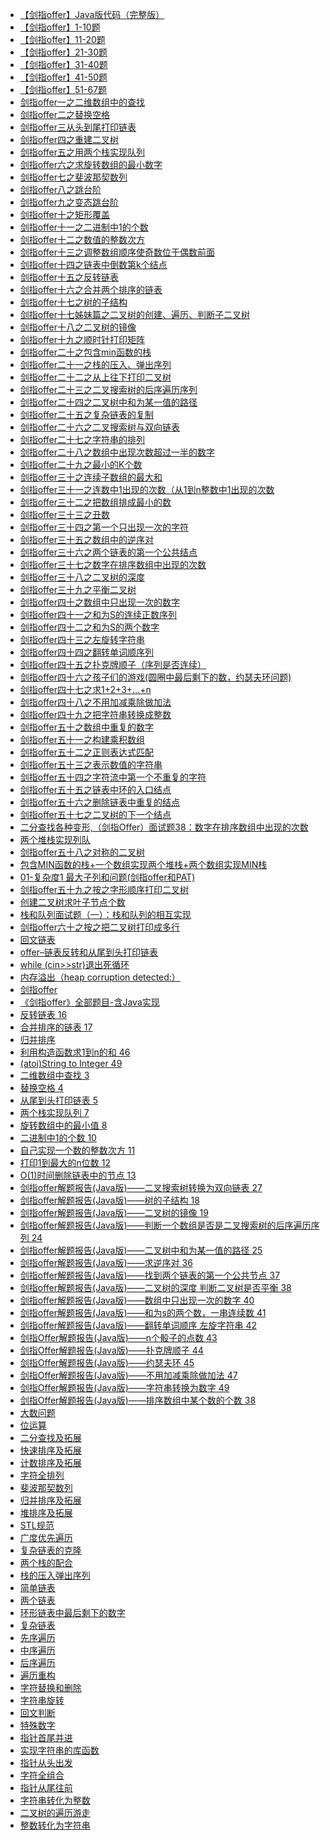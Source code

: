 *   [【剑指offer】Java版代码（完整版）](http://ddrv.cn/2019/01/26/%e3%80%90%e5%89%91%e6%8c%87offer%e3%80%91java%e7%89%88%e4%bb%a3%e7%a0%81%ef%bc%88%e5%ae%8c%e6%95%b4%e7%89%88%ef%bc%89/ "【剑指offer】Java版代码（完整版）")
*   [【剑指offer】1-10题](http://ddrv.cn/2019/01/26/%e3%80%90%e5%89%91%e6%8c%87offer%e3%80%911-10%e9%a2%98/ "【剑指offer】1-10题")
*   [【剑指offer】11-20题](http://ddrv.cn/2019/01/26/%e3%80%90%e5%89%91%e6%8c%87offer%e3%80%9111-20%e9%a2%98/ "【剑指offer】11-20题")
*   [【剑指offer】21-30题](http://ddrv.cn/2019/01/26/%e3%80%90%e5%89%91%e6%8c%87offer%e3%80%9121-30%e9%a2%98/ "【剑指offer】21-30题")
*   [【剑指offer】31-40题](http://ddrv.cn/2019/01/26/%e3%80%90%e5%89%91%e6%8c%87offer%e3%80%9131-40%e9%a2%98/ "【剑指offer】31-40题")
*   [【剑指offer】41-50题](http://ddrv.cn/2019/01/26/%e3%80%90%e5%89%91%e6%8c%87offer%e3%80%9141-50%e9%a2%98/ "【剑指offer】41-50题")
*   [【剑指offer】51-67题](http://ddrv.cn/2019/01/26/%e3%80%90%e5%89%91%e6%8c%87offer%e3%80%9151-67%e9%a2%98/ "【剑指offer】51-67题")
*   [剑指offer一之二维数组中的查找](http://ddrv.cn/2019/01/26/%e5%89%91%e6%8c%87offer%e4%b8%80%e4%b9%8b%e4%ba%8c%e7%bb%b4%e6%95%b0%e7%bb%84%e4%b8%ad%e7%9a%84%e6%9f%a5%e6%89%be/ "剑指offer一之二维数组中的查找")
*   [剑指offer二之替换空格](http://ddrv.cn/2019/01/26/%e5%89%91%e6%8c%87offer%e4%ba%8c%e4%b9%8b%e6%9b%bf%e6%8d%a2%e7%a9%ba%e6%a0%bc/ "剑指offer二之替换空格")
*   [剑指offer三从头到尾打印链表](http://ddrv.cn/2019/01/26/%e5%89%91%e6%8c%87offer%e4%b8%89%e4%bb%8e%e5%a4%b4%e5%88%b0%e5%b0%be%e6%89%93%e5%8d%b0%e9%93%be%e8%a1%a8/ "剑指offer三从头到尾打印链表")
*   [剑指offer四之重建二叉树](http://ddrv.cn/2019/01/26/%e5%89%91%e6%8c%87offer%e5%9b%9b%e4%b9%8b%e9%87%8d%e5%bb%ba%e4%ba%8c%e5%8f%89%e6%a0%91/ "剑指offer四之重建二叉树")
*   [剑指offer五之用两个栈实现队列](http://ddrv.cn/2019/01/26/%e5%89%91%e6%8c%87offer%e4%ba%94%e4%b9%8b%e7%94%a8%e4%b8%a4%e4%b8%aa%e6%a0%88%e5%ae%9e%e7%8e%b0%e9%98%9f%e5%88%97/ "剑指offer五之用两个栈实现队列")
*   [剑指offer六之求旋转数组的最小数字](http://ddrv.cn/2019/01/26/%e5%89%91%e6%8c%87offer%e5%85%ad%e4%b9%8b%e6%b1%82%e6%97%8b%e8%bd%ac%e6%95%b0%e7%bb%84%e7%9a%84%e6%9c%80%e5%b0%8f%e6%95%b0%e5%ad%97/ "剑指offer六之求旋转数组的最小数字")
*   [剑指offer七之斐波那契数列](http://ddrv.cn/2019/01/26/%e5%89%91%e6%8c%87offer%e4%b8%83%e4%b9%8b%e6%96%90%e6%b3%a2%e9%82%a3%e5%a5%91%e6%95%b0%e5%88%97/ "剑指offer七之斐波那契数列")
*   [剑指offer八之跳台阶](http://ddrv.cn/2019/01/26/%e5%89%91%e6%8c%87offer%e5%85%ab%e4%b9%8b%e8%b7%b3%e5%8f%b0%e9%98%b6/ "剑指offer八之跳台阶")
*   [剑指offer九之变态跳台阶](http://ddrv.cn/2019/01/26/%e5%89%91%e6%8c%87offer%e4%b9%9d%e4%b9%8b%e5%8f%98%e6%80%81%e8%b7%b3%e5%8f%b0%e9%98%b6/ "剑指offer九之变态跳台阶")
*   [剑指offer十之矩形覆盖](http://ddrv.cn/2019/01/26/%e5%89%91%e6%8c%87offer%e5%8d%81%e4%b9%8b%e7%9f%a9%e5%bd%a2%e8%a6%86%e7%9b%96/ "剑指offer十之矩形覆盖")
*   [剑指offer十一之二进制中1的个数](http://ddrv.cn/2019/01/26/%e5%89%91%e6%8c%87offer%e5%8d%81%e4%b8%80%e4%b9%8b%e4%ba%8c%e8%bf%9b%e5%88%b6%e4%b8%ad1%e7%9a%84%e4%b8%aa%e6%95%b0/ "剑指offer十一之二进制中1的个数")
*   [剑指offer十二之数值的整数次方](http://ddrv.cn/2019/01/26/%e5%89%91%e6%8c%87offer%e5%8d%81%e4%ba%8c%e4%b9%8b%e6%95%b0%e5%80%bc%e7%9a%84%e6%95%b4%e6%95%b0%e6%ac%a1%e6%96%b9/ "剑指offer十二之数值的整数次方")
*   [剑指offer十三之调整数组顺序使奇数位于偶数前面](http://ddrv.cn/2019/01/26/%e5%89%91%e6%8c%87offer%e5%8d%81%e4%b8%89%e4%b9%8b%e8%b0%83%e6%95%b4%e6%95%b0%e7%bb%84%e9%a1%ba%e5%ba%8f%e4%bd%bf%e5%a5%87%e6%95%b0%e4%bd%8d%e4%ba%8e%e5%81%b6%e6%95%b0%e5%89%8d%e9%9d%a2/ "剑指offer十三之调整数组顺序使奇数位于偶数前面")
*   [剑指offer十四之链表中倒数第k个结点](http://ddrv.cn/2019/01/26/%e5%89%91%e6%8c%87offer%e5%8d%81%e5%9b%9b%e4%b9%8b%e9%93%be%e8%a1%a8%e4%b8%ad%e5%80%92%e6%95%b0%e7%ac%ack%e4%b8%aa%e7%bb%93%e7%82%b9/ "剑指offer十四之链表中倒数第k个结点")
*   [剑指offer十五之反转链表](http://ddrv.cn/2019/01/26/%e5%89%91%e6%8c%87offer%e5%8d%81%e4%ba%94%e4%b9%8b%e5%8f%8d%e8%bd%ac%e9%93%be%e8%a1%a8/ "剑指offer十五之反转链表")
*   [剑指offer十六之合并两个排序的链表](http://ddrv.cn/2019/01/26/%e5%89%91%e6%8c%87offer%e5%8d%81%e5%85%ad%e4%b9%8b%e5%90%88%e5%b9%b6%e4%b8%a4%e4%b8%aa%e6%8e%92%e5%ba%8f%e7%9a%84%e9%93%be%e8%a1%a8/ "剑指offer十六之合并两个排序的链表")
*   [剑指offer十七之树的子结构](http://ddrv.cn/2019/01/26/%e5%89%91%e6%8c%87offer%e5%8d%81%e4%b8%83%e4%b9%8b%e6%a0%91%e7%9a%84%e5%ad%90%e7%bb%93%e6%9e%84/ "剑指offer十七之树的子结构")
*   [剑指offer十七姊妹篇之二叉树的创建、遍历、判断子二叉树](http://ddrv.cn/2019/01/26/%e5%89%91%e6%8c%87offer%e5%8d%81%e4%b8%83%e5%a7%8a%e5%a6%b9%e7%af%87%e4%b9%8b%e4%ba%8c%e5%8f%89%e6%a0%91%e7%9a%84%e5%88%9b%e5%bb%ba%e3%80%81%e9%81%8d%e5%8e%86%e3%80%81%e5%88%a4%e6%96%ad%e5%ad%90/ "剑指offer十七姊妹篇之二叉树的创建、遍历、判断子二叉树")
*   [剑指offer十八之二叉树的镜像](http://ddrv.cn/2019/01/26/%e5%89%91%e6%8c%87offer%e5%8d%81%e5%85%ab%e4%b9%8b%e4%ba%8c%e5%8f%89%e6%a0%91%e7%9a%84%e9%95%9c%e5%83%8f/ "剑指offer十八之二叉树的镜像")
*   [剑指offer十九之顺时针打印矩阵](http://ddrv.cn/2019/01/26/%e5%89%91%e6%8c%87offer%e5%8d%81%e4%b9%9d%e4%b9%8b%e9%a1%ba%e6%97%b6%e9%92%88%e6%89%93%e5%8d%b0%e7%9f%a9%e9%98%b5/ "剑指offer十九之顺时针打印矩阵")
*   [剑指offer二十之包含min函数的栈](http://ddrv.cn/2019/01/26/%e5%89%91%e6%8c%87offer%e4%ba%8c%e5%8d%81%e4%b9%8b%e5%8c%85%e5%90%abmin%e5%87%bd%e6%95%b0%e7%9a%84%e6%a0%88/ "剑指offer二十之包含min函数的栈")
*   [剑指offer二十一之栈的压入、弹出序列](http://ddrv.cn/2019/01/26/%e5%89%91%e6%8c%87offer%e4%ba%8c%e5%8d%81%e4%b8%80%e4%b9%8b%e6%a0%88%e7%9a%84%e5%8e%8b%e5%85%a5%e3%80%81%e5%bc%b9%e5%87%ba%e5%ba%8f%e5%88%97/ "剑指offer二十一之栈的压入、弹出序列")
*   [剑指offer二十二之从上往下打印二叉树](http://ddrv.cn/2019/01/26/%e5%89%91%e6%8c%87offer%e4%ba%8c%e5%8d%81%e4%ba%8c%e4%b9%8b%e4%bb%8e%e4%b8%8a%e5%be%80%e4%b8%8b%e6%89%93%e5%8d%b0%e4%ba%8c%e5%8f%89%e6%a0%91/ "剑指offer二十二之从上往下打印二叉树")
*   [剑指offer二十三之二叉搜索树的后序遍历序列](http://ddrv.cn/2019/01/26/%e5%89%91%e6%8c%87offer%e4%ba%8c%e5%8d%81%e4%b8%89%e4%b9%8b%e4%ba%8c%e5%8f%89%e6%90%9c%e7%b4%a2%e6%a0%91%e7%9a%84%e5%90%8e%e5%ba%8f%e9%81%8d%e5%8e%86%e5%ba%8f%e5%88%97/ "剑指offer二十三之二叉搜索树的后序遍历序列")
*   [剑指offer二十四之二叉树中和为某一值的路径](http://ddrv.cn/2019/01/26/%e5%89%91%e6%8c%87offer%e4%ba%8c%e5%8d%81%e5%9b%9b%e4%b9%8b%e4%ba%8c%e5%8f%89%e6%a0%91%e4%b8%ad%e5%92%8c%e4%b8%ba%e6%9f%90%e4%b8%80%e5%80%bc%e7%9a%84%e8%b7%af%e5%be%84/ "剑指offer二十四之二叉树中和为某一值的路径")
*   [剑指offer二十五之复杂链表的复制](http://ddrv.cn/2019/01/26/%e5%89%91%e6%8c%87offer%e4%ba%8c%e5%8d%81%e4%ba%94%e4%b9%8b%e5%a4%8d%e6%9d%82%e9%93%be%e8%a1%a8%e7%9a%84%e5%a4%8d%e5%88%b6/ "剑指offer二十五之复杂链表的复制")
*   [剑指offer二十六之二叉搜索树与双向链表](http://ddrv.cn/2019/01/26/%e5%89%91%e6%8c%87offer%e4%ba%8c%e5%8d%81%e5%85%ad%e4%b9%8b%e4%ba%8c%e5%8f%89%e6%90%9c%e7%b4%a2%e6%a0%91%e4%b8%8e%e5%8f%8c%e5%90%91%e9%93%be%e8%a1%a8/ "剑指offer二十六之二叉搜索树与双向链表")
*   [剑指offer二十七之字符串的排列](http://ddrv.cn/2019/01/26/%e5%89%91%e6%8c%87offer%e4%ba%8c%e5%8d%81%e4%b8%83%e4%b9%8b%e5%ad%97%e7%ac%a6%e4%b8%b2%e7%9a%84%e6%8e%92%e5%88%97/ "剑指offer二十七之字符串的排列")
*   [剑指offer二十八之数组中出现次数超过一半的数字](http://ddrv.cn/2019/01/26/%e5%89%91%e6%8c%87offer%e4%ba%8c%e5%8d%81%e5%85%ab%e4%b9%8b%e6%95%b0%e7%bb%84%e4%b8%ad%e5%87%ba%e7%8e%b0%e6%ac%a1%e6%95%b0%e8%b6%85%e8%bf%87%e4%b8%80%e5%8d%8a%e7%9a%84%e6%95%b0%e5%ad%97/ "剑指offer二十八之数组中出现次数超过一半的数字")
*   [剑指offer二十九之最小的K个数](http://ddrv.cn/2019/01/26/%e5%89%91%e6%8c%87offer%e4%ba%8c%e5%8d%81%e4%b9%9d%e4%b9%8b%e6%9c%80%e5%b0%8f%e7%9a%84k%e4%b8%aa%e6%95%b0/ "剑指offer二十九之最小的K个数")
*   [剑指offer三十之连续子数组的最大和](http://ddrv.cn/2019/01/26/%e5%89%91%e6%8c%87offer%e4%b8%89%e5%8d%81%e4%b9%8b%e8%bf%9e%e7%bb%ad%e5%ad%90%e6%95%b0%e7%bb%84%e7%9a%84%e6%9c%80%e5%a4%a7%e5%92%8c/ "剑指offer三十之连续子数组的最大和")
*   [剑指offer三十一之连数中1出现的次数（从1到n整数中1出现的次数](http://ddrv.cn/2019/01/26/%e5%89%91%e6%8c%87offer%e4%b8%89%e5%8d%81%e4%b8%80%e4%b9%8b%e8%bf%9e%e6%95%b0%e4%b8%ad1%e5%87%ba%e7%8e%b0%e7%9a%84%e6%ac%a1%e6%95%b0%ef%bc%88%e4%bb%8e1%e5%88%b0n%e6%95%b4%e6%95%b0%e4%b8%ad1%e5%87%ba/ "剑指offer三十一之连数中1出现的次数（从1到n整数中1出现的次数")
*   [剑指offer三十二之把数组排成最小的数](http://ddrv.cn/2019/01/26/%e5%89%91%e6%8c%87offer%e4%b8%89%e5%8d%81%e4%ba%8c%e4%b9%8b%e6%8a%8a%e6%95%b0%e7%bb%84%e6%8e%92%e6%88%90%e6%9c%80%e5%b0%8f%e7%9a%84%e6%95%b0/ "剑指offer三十二之把数组排成最小的数")
*   [剑指offer三十三之丑数](http://ddrv.cn/2019/01/26/%e5%89%91%e6%8c%87offer%e4%b8%89%e5%8d%81%e4%b8%89%e4%b9%8b%e4%b8%91%e6%95%b0/ "剑指offer三十三之丑数")
*   [剑指offer三十四之第一个只出现一次的字符](http://ddrv.cn/2019/01/26/%e5%89%91%e6%8c%87offer%e4%b8%89%e5%8d%81%e5%9b%9b%e4%b9%8b%e7%ac%ac%e4%b8%80%e4%b8%aa%e5%8f%aa%e5%87%ba%e7%8e%b0%e4%b8%80%e6%ac%a1%e7%9a%84%e5%ad%97%e7%ac%a6/ "剑指offer三十四之第一个只出现一次的字符")
*   [剑指offer三十五之数组中的逆序对](http://ddrv.cn/2019/01/26/%e5%89%91%e6%8c%87offer%e4%b8%89%e5%8d%81%e4%ba%94%e4%b9%8b%e6%95%b0%e7%bb%84%e4%b8%ad%e7%9a%84%e9%80%86%e5%ba%8f%e5%af%b9/ "剑指offer三十五之数组中的逆序对")
*   [剑指offer三十六之两个链表的第一个公共结点](http://ddrv.cn/2019/01/26/%e5%89%91%e6%8c%87offer%e4%b8%89%e5%8d%81%e5%85%ad%e4%b9%8b%e4%b8%a4%e4%b8%aa%e9%93%be%e8%a1%a8%e7%9a%84%e7%ac%ac%e4%b8%80%e4%b8%aa%e5%85%ac%e5%85%b1%e7%bb%93%e7%82%b9/ "剑指offer三十六之两个链表的第一个公共结点")
*   [剑指offer三十七之数字在排序数组中出现的次数](http://ddrv.cn/2019/01/26/%e5%89%91%e6%8c%87offer%e4%b8%89%e5%8d%81%e4%b8%83%e4%b9%8b%e6%95%b0%e5%ad%97%e5%9c%a8%e6%8e%92%e5%ba%8f%e6%95%b0%e7%bb%84%e4%b8%ad%e5%87%ba%e7%8e%b0%e7%9a%84%e6%ac%a1%e6%95%b0/ "剑指offer三十七之数字在排序数组中出现的次数")
*   [剑指offer三十八之二叉树的深度](http://ddrv.cn/2019/01/26/%e5%89%91%e6%8c%87offer%e4%b8%89%e5%8d%81%e5%85%ab%e4%b9%8b%e4%ba%8c%e5%8f%89%e6%a0%91%e7%9a%84%e6%b7%b1%e5%ba%a6/ "剑指offer三十八之二叉树的深度")
*   [剑指offer三十九之平衡二叉树](http://ddrv.cn/2019/01/26/%e5%89%91%e6%8c%87offer%e4%b8%89%e5%8d%81%e4%b9%9d%e4%b9%8b%e5%b9%b3%e8%a1%a1%e4%ba%8c%e5%8f%89%e6%a0%91/ "剑指offer三十九之平衡二叉树")
*   [剑指offer四十之数组中只出现一次的数字](http://ddrv.cn/2019/01/26/%e5%89%91%e6%8c%87offer%e5%9b%9b%e5%8d%81%e4%b9%8b%e6%95%b0%e7%bb%84%e4%b8%ad%e5%8f%aa%e5%87%ba%e7%8e%b0%e4%b8%80%e6%ac%a1%e7%9a%84%e6%95%b0%e5%ad%97/ "剑指offer四十之数组中只出现一次的数字")
*   [剑指offer四十一之和为S的连续正数序列](http://ddrv.cn/2019/01/26/%e5%89%91%e6%8c%87offer%e5%9b%9b%e5%8d%81%e4%b8%80%e4%b9%8b%e5%92%8c%e4%b8%bas%e7%9a%84%e8%bf%9e%e7%bb%ad%e6%ad%a3%e6%95%b0%e5%ba%8f%e5%88%97/ "剑指offer四十一之和为S的连续正数序列")
*   [剑指offer四十二之和为S的两个数字](http://ddrv.cn/2019/01/26/%e5%89%91%e6%8c%87offer%e5%9b%9b%e5%8d%81%e4%ba%8c%e4%b9%8b%e5%92%8c%e4%b8%bas%e7%9a%84%e4%b8%a4%e4%b8%aa%e6%95%b0%e5%ad%97/ "剑指offer四十二之和为S的两个数字")
*   [剑指offer四十三之左旋转字符串](http://ddrv.cn/2019/01/26/%e5%89%91%e6%8c%87offer%e5%9b%9b%e5%8d%81%e4%b8%89%e4%b9%8b%e5%b7%a6%e6%97%8b%e8%bd%ac%e5%ad%97%e7%ac%a6%e4%b8%b2/ "剑指offer四十三之左旋转字符串")
*   [剑指offer四十四之翻转单词顺序列](http://ddrv.cn/2019/01/26/%e5%89%91%e6%8c%87offer%e5%9b%9b%e5%8d%81%e5%9b%9b%e4%b9%8b%e7%bf%bb%e8%bd%ac%e5%8d%95%e8%af%8d%e9%a1%ba%e5%ba%8f%e5%88%97/ "剑指offer四十四之翻转单词顺序列")
*   [剑指offer四十五之扑克牌顺子（序列是否连续）](http://ddrv.cn/2019/01/26/%e5%89%91%e6%8c%87offer%e5%9b%9b%e5%8d%81%e4%ba%94%e4%b9%8b%e6%89%91%e5%85%8b%e7%89%8c%e9%a1%ba%e5%ad%90%ef%bc%88%e5%ba%8f%e5%88%97%e6%98%af%e5%90%a6%e8%bf%9e%e7%bb%ad%ef%bc%89/ "剑指offer四十五之扑克牌顺子（序列是否连续）")
*   [剑指offer四十六之孩子们的游戏(圆圈中最后剩下的数，约瑟夫环问题)](http://ddrv.cn/2019/01/26/%e5%89%91%e6%8c%87offer%e5%9b%9b%e5%8d%81%e5%85%ad%e4%b9%8b%e5%ad%a9%e5%ad%90%e4%bb%ac%e7%9a%84%e6%b8%b8%e6%88%8f%e5%9c%86%e5%9c%88%e4%b8%ad%e6%9c%80%e5%90%8e%e5%89%a9%e4%b8%8b%e7%9a%84%e6%95%b0/ "剑指offer四十六之孩子们的游戏(圆圈中最后剩下的数，约瑟夫环问题)")
*   [剑指offer四十七之求1+2+3+…+n](http://ddrv.cn/2019/01/26/%e5%89%91%e6%8c%87offer%e5%9b%9b%e5%8d%81%e4%b8%83%e4%b9%8b%e6%b1%82123-n/ "剑指offer四十七之求1+2+3+…+n")
*   [剑指offer四十八之不用加减乘除做加法](http://ddrv.cn/2019/01/26/%e5%89%91%e6%8c%87offer%e5%9b%9b%e5%8d%81%e5%85%ab%e4%b9%8b%e4%b8%8d%e7%94%a8%e5%8a%a0%e5%87%8f%e4%b9%98%e9%99%a4%e5%81%9a%e5%8a%a0%e6%b3%95/ "剑指offer四十八之不用加减乘除做加法")
*   [剑指offer四十九之把字符串转换成整数](http://ddrv.cn/2019/01/26/%e5%89%91%e6%8c%87offer%e5%9b%9b%e5%8d%81%e4%b9%9d%e4%b9%8b%e6%8a%8a%e5%ad%97%e7%ac%a6%e4%b8%b2%e8%bd%ac%e6%8d%a2%e6%88%90%e6%95%b4%e6%95%b0/ "剑指offer四十九之把字符串转换成整数")
*   [剑指offer五十之数组中重复的数字](http://ddrv.cn/2019/01/26/%e5%89%91%e6%8c%87offer%e4%ba%94%e5%8d%81%e4%b9%8b%e6%95%b0%e7%bb%84%e4%b8%ad%e9%87%8d%e5%a4%8d%e7%9a%84%e6%95%b0%e5%ad%97/ "剑指offer五十之数组中重复的数字")
*   [剑指offer五十一之构建乘积数组](http://ddrv.cn/2019/01/26/%e5%89%91%e6%8c%87offer%e4%ba%94%e5%8d%81%e4%b8%80%e4%b9%8b%e6%9e%84%e5%bb%ba%e4%b9%98%e7%a7%af%e6%95%b0%e7%bb%84/ "剑指offer五十一之构建乘积数组")
*   [剑指offer五十二之正则表达式匹配](http://ddrv.cn/2019/01/26/%e5%89%91%e6%8c%87offer%e4%ba%94%e5%8d%81%e4%ba%8c%e4%b9%8b%e6%ad%a3%e5%88%99%e8%a1%a8%e8%be%be%e5%bc%8f%e5%8c%b9%e9%85%8d/ "剑指offer五十二之正则表达式匹配")
*   [剑指offer五十三之表示数值的字符串](http://ddrv.cn/2019/01/26/%e5%89%91%e6%8c%87offer%e4%ba%94%e5%8d%81%e4%b8%89%e4%b9%8b%e8%a1%a8%e7%a4%ba%e6%95%b0%e5%80%bc%e7%9a%84%e5%ad%97%e7%ac%a6%e4%b8%b2/ "剑指offer五十三之表示数值的字符串")
*   [剑指offer五十四之字符流中第一个不重复的字符](http://ddrv.cn/2019/01/26/%e5%89%91%e6%8c%87offer%e4%ba%94%e5%8d%81%e5%9b%9b%e4%b9%8b%e5%ad%97%e7%ac%a6%e6%b5%81%e4%b8%ad%e7%ac%ac%e4%b8%80%e4%b8%aa%e4%b8%8d%e9%87%8d%e5%a4%8d%e7%9a%84%e5%ad%97%e7%ac%a6/ "剑指offer五十四之字符流中第一个不重复的字符")
*   [剑指offer五十五之链表中环的入口结点](http://ddrv.cn/2019/01/26/%e5%89%91%e6%8c%87offer%e4%ba%94%e5%8d%81%e4%ba%94%e4%b9%8b%e9%93%be%e8%a1%a8%e4%b8%ad%e7%8e%af%e7%9a%84%e5%85%a5%e5%8f%a3%e7%bb%93%e7%82%b9/ "剑指offer五十五之链表中环的入口结点")
*   [剑指offer五十六之删除链表中重复的结点](http://ddrv.cn/2019/01/26/%e5%89%91%e6%8c%87offer%e4%ba%94%e5%8d%81%e5%85%ad%e4%b9%8b%e5%88%a0%e9%99%a4%e9%93%be%e8%a1%a8%e4%b8%ad%e9%87%8d%e5%a4%8d%e7%9a%84%e7%bb%93%e7%82%b9/ "剑指offer五十六之删除链表中重复的结点")
*   [剑指offer五十七之二叉树的下一个结点](http://ddrv.cn/2019/01/26/%e5%89%91%e6%8c%87offer%e4%ba%94%e5%8d%81%e4%b8%83%e4%b9%8b%e4%ba%8c%e5%8f%89%e6%a0%91%e7%9a%84%e4%b8%8b%e4%b8%80%e4%b8%aa%e7%bb%93%e7%82%b9/ "剑指offer五十七之二叉树的下一个结点")
*   [二分查找各种变形,（剑指Offer）面试题38：数字在排序数组中出现的次数](http://ddrv.cn/2019/01/26/%e4%ba%8c%e5%88%86%e6%9f%a5%e6%89%be%e5%90%84%e7%a7%8d%e5%8f%98%e5%bd%a2%ef%bc%88%e5%89%91%e6%8c%87offer%ef%bc%89%e9%9d%a2%e8%af%95%e9%a2%9838%ef%bc%9a%e6%95%b0%e5%ad%97%e5%9c%a8%e6%8e%92%e5%ba%8f/ "二分查找各种变形,（剑指Offer）面试题38：数字在排序数组中出现的次数")
*   [两个堆栈实现列队](http://ddrv.cn/2019/01/26/%e4%b8%a4%e4%b8%aa%e5%a0%86%e6%a0%88%e5%ae%9e%e7%8e%b0%e5%88%97%e9%98%9f/ "两个堆栈实现列队")
*   [剑指offer五十八之对称的二叉树](http://ddrv.cn/2019/01/26/%e5%89%91%e6%8c%87offer%e4%ba%94%e5%8d%81%e5%85%ab%e4%b9%8b%e5%af%b9%e7%a7%b0%e7%9a%84%e4%ba%8c%e5%8f%89%e6%a0%91/ "剑指offer五十八之对称的二叉树")
*   [包含MIN函数的栈+一个数组实现两个堆栈+两个数组实现MIN栈](http://ddrv.cn/2019/01/26/%e5%8c%85%e5%90%abmin%e5%87%bd%e6%95%b0%e7%9a%84%e6%a0%88%e4%b8%80%e4%b8%aa%e6%95%b0%e7%bb%84%e5%ae%9e%e7%8e%b0%e4%b8%a4%e4%b8%aa%e5%a0%86%e6%a0%88%e4%b8%a4%e4%b8%aa%e6%95%b0%e7%bb%84%e5%ae%9e/ "包含MIN函数的栈+一个数组实现两个堆栈+两个数组实现MIN栈")
*   [01-复杂度1 最大子列和问题(剑指offer和PAT)](http://ddrv.cn/2019/01/26/01-%e5%a4%8d%e6%9d%82%e5%ba%a61-%e6%9c%80%e5%a4%a7%e5%ad%90%e5%88%97%e5%92%8c%e9%97%ae%e9%a2%98%e5%89%91%e6%8c%87offer%e5%92%8cpat/ "01-复杂度1 最大子列和问题(剑指offer和PAT)")
*   [剑指offer五十九之按之字形顺序打印二叉树](http://ddrv.cn/2019/01/26/%e5%89%91%e6%8c%87offer%e4%ba%94%e5%8d%81%e4%b9%9d%e4%b9%8b%e6%8c%89%e4%b9%8b%e5%ad%97%e5%bd%a2%e9%a1%ba%e5%ba%8f%e6%89%93%e5%8d%b0%e4%ba%8c%e5%8f%89%e6%a0%91/ "剑指offer五十九之按之字形顺序打印二叉树")
*   [创建二叉树求叶子节点个数](http://ddrv.cn/2019/01/26/%e5%88%9b%e5%bb%ba%e4%ba%8c%e5%8f%89%e6%a0%91%e6%b1%82%e5%8f%b6%e5%ad%90%e8%8a%82%e7%82%b9%e4%b8%aa%e6%95%b0/ "创建二叉树求叶子节点个数")
*   [栈和队列面试题（一）：栈和队列的相互实现](http://ddrv.cn/2019/01/26/%e6%a0%88%e5%92%8c%e9%98%9f%e5%88%97%e9%9d%a2%e8%af%95%e9%a2%98%ef%bc%88%e4%b8%80%ef%bc%89%ef%bc%9a%e6%a0%88%e5%92%8c%e9%98%9f%e5%88%97%e7%9a%84%e7%9b%b8%e4%ba%92%e5%ae%9e%e7%8e%b0/ "栈和队列面试题（一）：栈和队列的相互实现")
*   [剑指offer六十之按之把二叉树打印成多行](http://ddrv.cn/2019/01/26/%e5%89%91%e6%8c%87offer%e5%85%ad%e5%8d%81%e4%b9%8b%e6%8c%89%e4%b9%8b%e6%8a%8a%e4%ba%8c%e5%8f%89%e6%a0%91%e6%89%93%e5%8d%b0%e6%88%90%e5%a4%9a%e8%a1%8c/ "剑指offer六十之按之把二叉树打印成多行")
*   [回文链表](http://ddrv.cn/2019/01/26/%e5%9b%9e%e6%96%87%e9%93%be%e8%a1%a8/ "回文链表")
*   [offer–链表反转和从尾到头打印链表](http://ddrv.cn/2019/01/26/offer-%e9%93%be%e8%a1%a8%e5%8f%8d%e8%bd%ac%e5%92%8c%e4%bb%8e%e5%b0%be%e5%88%b0%e5%a4%b4%e6%89%93%e5%8d%b0%e9%93%be%e8%a1%a8/ "offer–链表反转和从尾到头打印链表")
*   [while (cin>>str)退出死循环](http://ddrv.cn/2019/01/26/while-cinstr%e9%80%80%e5%87%ba%e6%ad%bb%e5%be%aa%e7%8e%af/ "while (cin>>str)退出死循环")
*   [内存溢出（heap corruption detected:）](http://ddrv.cn/2019/01/26/%e5%86%85%e5%ad%98%e6%ba%a2%e5%87%ba%ef%bc%88heap-corruption-detected%ef%bc%89/ "内存溢出（heap corruption detected:）")
*   [剑指offer](http://ddrv.cn/2019/01/26/%e5%89%91%e6%8c%87offer/ "剑指offer")
*   [《剑指offer》全部题目-含Java实现](http://ddrv.cn/2019/01/27/%e3%80%8a%e5%89%91%e6%8c%87offer%e3%80%8b%e5%85%a8%e9%83%a8%e9%a2%98%e7%9b%ae-%e5%90%abjava%e5%ae%9e%e7%8e%b0/ "《剑指offer》全部题目-含Java实现")
*   [反转链表 16](http://ddrv.cn/2019/01/27/%e5%8f%8d%e8%bd%ac%e9%93%be%e8%a1%a8-16/ "反转链表 16")
*   [合并排序的链表 17](http://ddrv.cn/2019/01/27/%e5%90%88%e5%b9%b6%e6%8e%92%e5%ba%8f%e7%9a%84%e9%93%be%e8%a1%a8-17/ "合并排序的链表 17")
*   [归并排序](http://ddrv.cn/2019/01/27/%e5%bd%92%e5%b9%b6%e6%8e%92%e5%ba%8f/ "归并排序")
*   [利用构造函数求1到n的和 46](http://ddrv.cn/2019/01/27/%e5%88%a9%e7%94%a8%e6%9e%84%e9%80%a0%e5%87%bd%e6%95%b0%e6%b1%821%e5%88%b0n%e7%9a%84%e5%92%8c-46/ "利用构造函数求1到n的和 46")
*   [(atoi)String to Integer 49](http://ddrv.cn/2019/01/27/atoistring-to-integer-49/ "(atoi)String to Integer 49")
*   [二维数组中查找 3](http://ddrv.cn/2019/01/27/%e4%ba%8c%e7%bb%b4%e6%95%b0%e7%bb%84%e4%b8%ad%e6%9f%a5%e6%89%be-3/ "二维数组中查找 3")
*   [替换空格 4](http://ddrv.cn/2019/01/27/%e6%9b%bf%e6%8d%a2%e7%a9%ba%e6%a0%bc-4/ "替换空格 4")
*   [从尾到头打印链表 5](http://ddrv.cn/2019/01/27/%e4%bb%8e%e5%b0%be%e5%88%b0%e5%a4%b4%e6%89%93%e5%8d%b0%e9%93%be%e8%a1%a8-5/ "从尾到头打印链表 5")
*   [两个栈实现队列 7](http://ddrv.cn/2019/01/27/%e4%b8%a4%e4%b8%aa%e6%a0%88%e5%ae%9e%e7%8e%b0%e9%98%9f%e5%88%97-7/ "两个栈实现队列 7")
*   [旋转数组中的最小值 8](http://ddrv.cn/2019/01/27/%e6%97%8b%e8%bd%ac%e6%95%b0%e7%bb%84%e4%b8%ad%e7%9a%84%e6%9c%80%e5%b0%8f%e5%80%bc-8/ "旋转数组中的最小值 8")
*   [二进制中1的个数 10](http://ddrv.cn/2019/01/27/%e4%ba%8c%e8%bf%9b%e5%88%b6%e4%b8%ad1%e7%9a%84%e4%b8%aa%e6%95%b0-10/ "二进制中1的个数 10")
*   [自己实现一个数的整数次方 11](http://ddrv.cn/2019/01/27/%e8%87%aa%e5%b7%b1%e5%ae%9e%e7%8e%b0%e4%b8%80%e4%b8%aa%e6%95%b0%e7%9a%84%e6%95%b4%e6%95%b0%e6%ac%a1%e6%96%b9-11/ "自己实现一个数的整数次方 11")
*   [打印1到最大的n位数 12](http://ddrv.cn/2019/01/27/%e6%89%93%e5%8d%b01%e5%88%b0%e6%9c%80%e5%a4%a7%e7%9a%84n%e4%bd%8d%e6%95%b0-12/ "打印1到最大的n位数 12")
*   [O(1)时间删除链表中的节点 13](http://ddrv.cn/2019/01/27/o1%e6%97%b6%e9%97%b4%e5%88%a0%e9%99%a4%e9%93%be%e8%a1%a8%e4%b8%ad%e7%9a%84%e8%8a%82%e7%82%b9-13/ "O(1)时间删除链表中的节点 13")
*   [剑指offer解题报告(Java版)——二叉搜索树转换为双向链表 27](http://ddrv.cn/2019/01/27/%e5%89%91%e6%8c%87offer%e8%a7%a3%e9%a2%98%e6%8a%a5%e5%91%8ajava%e7%89%88-%e4%ba%8c%e5%8f%89%e6%90%9c%e7%b4%a2%e6%a0%91%e8%bd%ac%e6%8d%a2%e4%b8%ba%e5%8f%8c%e5%90%91%e9%93%be%e8%a1%a8/ "剑指offer解题报告(Java版)——二叉搜索树转换为双向链表 27")
*   [剑指offer解题报告(Java版)——树的子结构 18](http://ddrv.cn/2019/01/27/%e5%89%91%e6%8c%87offer%e8%a7%a3%e9%a2%98%e6%8a%a5%e5%91%8ajava%e7%89%88-%e6%a0%91%e7%9a%84%e5%ad%90%e7%bb%93%e6%9e%84-18/ "剑指offer解题报告(Java版)——树的子结构 18")
*   [剑指offer解题报告(Java版)——二叉树的镜像 19](http://ddrv.cn/2019/01/27/%e5%89%91%e6%8c%87offer%e8%a7%a3%e9%a2%98%e6%8a%a5%e5%91%8ajava%e7%89%88-%e4%ba%8c%e5%8f%89%e6%a0%91%e7%9a%84%e9%95%9c%e5%83%8f-19/ "剑指offer解题报告(Java版)——二叉树的镜像 19")
*   [剑指offer解题报告(Java版)——判断一个数组是否是二叉搜索树的后序遍历序列 24](http://ddrv.cn/2019/01/27/%e5%89%91%e6%8c%87offer%e8%a7%a3%e9%a2%98%e6%8a%a5%e5%91%8ajava%e7%89%88-%e5%88%a4%e6%96%ad%e4%b8%80%e4%b8%aa%e6%95%b0%e7%bb%84%e6%98%af%e5%90%a6%e6%98%af%e4%ba%8c%e5%8f%89%e6%90%9c/ "剑指offer解题报告(Java版)——判断一个数组是否是二叉搜索树的后序遍历序列 24")
*   [剑指offer解题报告(Java版)——二叉树中和为某一值的路径 25](http://ddrv.cn/2019/01/27/%e5%89%91%e6%8c%87offer%e8%a7%a3%e9%a2%98%e6%8a%a5%e5%91%8ajava%e7%89%88-%e4%ba%8c%e5%8f%89%e6%a0%91%e4%b8%ad%e5%92%8c%e4%b8%ba%e6%9f%90%e4%b8%80%e5%80%bc%e7%9a%84%e8%b7%af%e5%be%84/ "剑指offer解题报告(Java版)——二叉树中和为某一值的路径 25")
*   [剑指offer解题报告(Java版)——求逆序对 36](http://ddrv.cn/2019/01/27/%e5%89%91%e6%8c%87offer%e8%a7%a3%e9%a2%98%e6%8a%a5%e5%91%8ajava%e7%89%88-%e6%b1%82%e9%80%86%e5%ba%8f%e5%af%b9-36/ "剑指offer解题报告(Java版)——求逆序对 36")
*   [剑指offer解题报告(Java版)——找到两个链表的第一个公共节点 37](http://ddrv.cn/2019/01/27/%e5%89%91%e6%8c%87offer%e8%a7%a3%e9%a2%98%e6%8a%a5%e5%91%8ajava%e7%89%88-%e6%89%be%e5%88%b0%e4%b8%a4%e4%b8%aa%e9%93%be%e8%a1%a8%e7%9a%84%e7%ac%ac%e4%b8%80%e4%b8%aa%e5%85%ac%e5%85%b1/ "剑指offer解题报告(Java版)——找到两个链表的第一个公共节点 37")
*   [剑指offer解题报告(Java版)——二叉树的深度 判断二叉树是否平衡 38](http://ddrv.cn/2019/01/27/%e5%89%91%e6%8c%87offer%e8%a7%a3%e9%a2%98%e6%8a%a5%e5%91%8ajava%e7%89%88-%e4%ba%8c%e5%8f%89%e6%a0%91%e7%9a%84%e6%b7%b1%e5%ba%a6-%e5%88%a4%e6%96%ad%e4%ba%8c%e5%8f%89%e6%a0%91/ "剑指offer解题报告(Java版)——二叉树的深度 判断二叉树是否平衡 38")
*   [剑指offer解题报告(Java版)——数组中只出现一次的数字 40](http://ddrv.cn/2019/01/27/%e5%89%91%e6%8c%87offer%e8%a7%a3%e9%a2%98%e6%8a%a5%e5%91%8ajava%e7%89%88-%e6%95%b0%e7%bb%84%e4%b8%ad%e5%8f%aa%e5%87%ba%e7%8e%b0%e4%b8%80%e6%ac%a1%e7%9a%84%e6%95%b0%e5%ad%97-40/ "剑指offer解题报告(Java版)——数组中只出现一次的数字 40")
*   [剑指offer解题报告(Java版)——和为s的两个数，一串连续数 41](http://ddrv.cn/2019/01/27/%e5%89%91%e6%8c%87offer%e8%a7%a3%e9%a2%98%e6%8a%a5%e5%91%8ajava%e7%89%88-%e5%92%8c%e4%b8%bas%e7%9a%84%e4%b8%a4%e4%b8%aa%e6%95%b0%ef%bc%8c%e4%b8%80%e4%b8%b2%e8%bf%9e%e7%bb%ad/ "剑指offer解题报告(Java版)——和为s的两个数，一串连续数 41")
*   [剑指offer解题报告(Java版)——翻转单词顺序 左旋字符串 42](http://ddrv.cn/2019/01/27/%e5%89%91%e6%8c%87offer%e8%a7%a3%e9%a2%98%e6%8a%a5%e5%91%8ajava%e7%89%88-%e7%bf%bb%e8%bd%ac%e5%8d%95%e8%af%8d%e9%a1%ba%e5%ba%8f-%e5%b7%a6%e6%97%8b%e5%ad%97%e7%ac%a6%e4%b8%b2-42/ "剑指offer解题报告(Java版)——翻转单词顺序 左旋字符串 42")
*   [剑指Offer解题报告(Java版)——n个骰子的点数 43](http://ddrv.cn/2019/01/27/%e5%89%91%e6%8c%87offer%e8%a7%a3%e9%a2%98%e6%8a%a5%e5%91%8ajava%e7%89%88-n%e4%b8%aa%e9%aa%b0%e5%ad%90%e7%9a%84%e7%82%b9%e6%95%b0-43/ "剑指Offer解题报告(Java版)——n个骰子的点数 43")
*   [剑指Offer解题报告(Java版)——扑克牌顺子 44](http://ddrv.cn/2019/01/27/%e5%89%91%e6%8c%87offer%e8%a7%a3%e9%a2%98%e6%8a%a5%e5%91%8ajava%e7%89%88-%e6%89%91%e5%85%8b%e7%89%8c%e9%a1%ba%e5%ad%90-44/ "剑指Offer解题报告(Java版)——扑克牌顺子 44")
*   [剑指Offer解题报告(Java版)——约瑟夫环 45](http://ddrv.cn/2019/01/27/%e5%89%91%e6%8c%87offer%e8%a7%a3%e9%a2%98%e6%8a%a5%e5%91%8ajava%e7%89%88-%e7%ba%a6%e7%91%9f%e5%a4%ab%e7%8e%af-45/ "剑指Offer解题报告(Java版)——约瑟夫环 45")
*   [剑指Offer解题报告(Java版)——不用加减乘除做加法 47](http://ddrv.cn/2019/01/27/%e5%89%91%e6%8c%87offer%e8%a7%a3%e9%a2%98%e6%8a%a5%e5%91%8ajava%e7%89%88-%e4%b8%8d%e7%94%a8%e5%8a%a0%e5%87%8f%e4%b9%98%e9%99%a4%e5%81%9a%e5%8a%a0%e6%b3%95-47/ "剑指Offer解题报告(Java版)——不用加减乘除做加法 47")
*   [剑指Offer解题报告(Java版)——字符串转换为数字 49](http://ddrv.cn/2019/01/27/%e5%89%91%e6%8c%87offer%e8%a7%a3%e9%a2%98%e6%8a%a5%e5%91%8ajava%e7%89%88-%e5%ad%97%e7%ac%a6%e4%b8%b2%e8%bd%ac%e6%8d%a2%e4%b8%ba%e6%95%b0%e5%ad%97-49/ "剑指Offer解题报告(Java版)——字符串转换为数字 49")
*   [剑指Offer解题报告(Java版)——排序数组中某个数的个数 38](http://ddrv.cn/2019/01/27/%e5%89%91%e6%8c%87offer%e8%a7%a3%e9%a2%98%e6%8a%a5%e5%91%8ajava%e7%89%88-%e6%8e%92%e5%ba%8f%e6%95%b0%e7%bb%84%e4%b8%ad%e6%9f%90%e4%b8%aa%e6%95%b0%e7%9a%84%e4%b8%aa%e6%95%b0-38/ "剑指Offer解题报告(Java版)——排序数组中某个数的个数 38")
*   [大数问题](http://ddrv.cn/2019/01/27/%e5%a4%a7%e6%95%b0%e9%97%ae%e9%a2%98/ "大数问题")
*   [位运算](http://ddrv.cn/2019/01/27/%e4%bd%8d%e8%bf%90%e7%ae%97/ "位运算")
*   [二分查找及拓展](http://ddrv.cn/2019/01/27/%e4%ba%8c%e5%88%86%e6%9f%a5%e6%89%be%e5%8f%8a%e6%8b%93%e5%b1%95/ "二分查找及拓展")
*   [快速排序及拓展](http://ddrv.cn/2019/01/27/%e5%bf%ab%e9%80%9f%e6%8e%92%e5%ba%8f%e5%8f%8a%e6%8b%93%e5%b1%95/ "快速排序及拓展")
*   [计数排序及拓展](http://ddrv.cn/2019/01/27/%e8%ae%a1%e6%95%b0%e6%8e%92%e5%ba%8f%e5%8f%8a%e6%8b%93%e5%b1%95/ "计数排序及拓展")
*   [字符全排列](http://ddrv.cn/2019/01/27/%e5%ad%97%e7%ac%a6%e5%85%a8%e6%8e%92%e5%88%97/ "字符全排列")
*   [斐波那契数列](http://ddrv.cn/2019/01/27/%e6%96%90%e6%b3%a2%e9%82%a3%e5%a5%91%e6%95%b0%e5%88%97/ "斐波那契数列")
*   [归并排序及拓展](http://ddrv.cn/2019/01/27/%e5%bd%92%e5%b9%b6%e6%8e%92%e5%ba%8f%e5%8f%8a%e6%8b%93%e5%b1%95/ "归并排序及拓展")
*   [堆排序及拓展](http://ddrv.cn/2019/01/27/%e5%a0%86%e6%8e%92%e5%ba%8f%e5%8f%8a%e6%8b%93%e5%b1%95/ "堆排序及拓展")
*   [STL规范](http://ddrv.cn/2019/01/27/stl%e8%a7%84%e8%8c%83/ "STL规范")
*   [广度优先遍历](http://ddrv.cn/2019/01/27/%e5%b9%bf%e5%ba%a6%e4%bc%98%e5%85%88%e9%81%8d%e5%8e%86/ "广度优先遍历")
*   [复杂链表的克隆](http://ddrv.cn/2019/01/27/%e5%a4%8d%e6%9d%82%e9%93%be%e8%a1%a8%e7%9a%84%e5%85%8b%e9%9a%86/ "复杂链表的克隆")
*   [两个栈的配合](http://ddrv.cn/2019/01/27/%e4%b8%a4%e4%b8%aa%e6%a0%88%e7%9a%84%e9%85%8d%e5%90%88/ "两个栈的配合")
*   [栈的压入弹出序列](http://ddrv.cn/2019/01/27/%e6%a0%88%e7%9a%84%e5%8e%8b%e5%85%a5%e5%bc%b9%e5%87%ba%e5%ba%8f%e5%88%97/ "栈的压入弹出序列")
*   [简单链表](http://ddrv.cn/2019/01/27/%e7%ae%80%e5%8d%95%e9%93%be%e8%a1%a8/ "简单链表")
*   [两个链表](http://ddrv.cn/2019/01/27/%e4%b8%a4%e4%b8%aa%e9%93%be%e8%a1%a8/ "两个链表")
*   [环形链表中最后剩下的数字](http://ddrv.cn/2019/01/27/%e7%8e%af%e5%bd%a2%e9%93%be%e8%a1%a8%e4%b8%ad%e6%9c%80%e5%90%8e%e5%89%a9%e4%b8%8b%e7%9a%84%e6%95%b0%e5%ad%97/ "环形链表中最后剩下的数字")
*   [复杂链表](http://ddrv.cn/2019/01/27/%e5%a4%8d%e6%9d%82%e9%93%be%e8%a1%a8/ "复杂链表")
*   [先序遍历](http://ddrv.cn/2019/01/27/%e5%85%88%e5%ba%8f%e9%81%8d%e5%8e%86/ "先序遍历")
*   [中序遍历](http://ddrv.cn/2019/01/27/%e4%b8%ad%e5%ba%8f%e9%81%8d%e5%8e%86/ "中序遍历")
*   [后序遍历](http://ddrv.cn/2019/01/27/%e5%90%8e%e5%ba%8f%e9%81%8d%e5%8e%86/ "后序遍历")
*   [遍历重构](http://ddrv.cn/2019/01/27/%e9%81%8d%e5%8e%86%e9%87%8d%e6%9e%84/ "遍历重构")
*   [字符替换和删除](http://ddrv.cn/2019/01/27/%e5%ad%97%e7%ac%a6%e6%9b%bf%e6%8d%a2%e5%92%8c%e5%88%a0%e9%99%a4/ "字符替换和删除")
*   [字符串旋转](http://ddrv.cn/2019/01/27/%e5%ad%97%e7%ac%a6%e4%b8%b2%e6%97%8b%e8%bd%ac/ "字符串旋转")
*   [回文判断](http://ddrv.cn/2019/01/27/%e5%9b%9e%e6%96%87%e5%88%a4%e6%96%ad/ "回文判断")
*   [特殊数字](http://ddrv.cn/2019/01/27/%e7%89%b9%e6%ae%8a%e6%95%b0%e5%ad%97/ "特殊数字")
*   [指针首尾并进](http://ddrv.cn/2019/01/27/%e6%8c%87%e9%92%88%e9%a6%96%e5%b0%be%e5%b9%b6%e8%bf%9b/ "指针首尾并进")
*   [实现字符串的库函数](http://ddrv.cn/2019/01/27/%e5%ae%9e%e7%8e%b0%e5%ad%97%e7%ac%a6%e4%b8%b2%e7%9a%84%e5%ba%93%e5%87%bd%e6%95%b0/ "实现字符串的库函数")
*   [指针从头出发](http://ddrv.cn/2019/01/27/%e6%8c%87%e9%92%88%e4%bb%8e%e5%a4%b4%e5%87%ba%e5%8f%91/ "指针从头出发")
*   [字符全组合](http://ddrv.cn/2019/01/27/%e5%ad%97%e7%ac%a6%e5%85%a8%e7%bb%84%e5%90%88/ "字符全组合")
*   [指针从尾往前](http://ddrv.cn/2019/01/27/%e6%8c%87%e9%92%88%e4%bb%8e%e5%b0%be%e5%be%80%e5%89%8d/ "指针从尾往前")
*   [字符串转化为整数](http://ddrv.cn/2019/01/27/%e5%ad%97%e7%ac%a6%e4%b8%b2%e8%bd%ac%e5%8c%96%e4%b8%ba%e6%95%b4%e6%95%b0/ "字符串转化为整数")
*   [二叉树的遍历游走](http://ddrv.cn/2019/01/27/%e4%ba%8c%e5%8f%89%e6%a0%91%e7%9a%84%e9%81%8d%e5%8e%86%e6%b8%b8%e8%b5%b0/ "二叉树的遍历游走")
*   [整数转化为字符串](http://ddrv.cn/2019/01/27/%e6%95%b4%e6%95%b0%e8%bd%ac%e5%8c%96%e4%b8%ba%e5%ad%97%e7%ac%a6%e4%b8%b2/ "整数转化为字符串")
